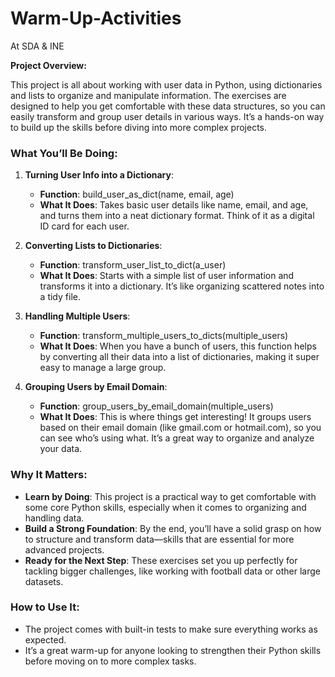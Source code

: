 # Warm-Up-Activities
At SDA & INE

**Project Overview:**

This project is all about working with user data in Python, using dictionaries and lists to organize and manipulate information. The exercises are designed to help you get comfortable with these data structures, so you can easily transform and group user details in various ways. It’s a hands-on way to build up the skills before diving into more complex projects.

### What You’ll Be Doing:

1. **Turning User Info into a Dictionary**:
   - **Function**: build_user_as_dict(name, email, age)
   - **What It Does**: Takes basic user details like name, email, and age, and turns them into a neat dictionary format. Think of it as a digital ID card for each user.

2. **Converting Lists to Dictionaries**:
   - **Function**: transform_user_list_to_dict(a_user)
   - **What It Does**: Starts with a simple list of user information and transforms it into a dictionary. It’s like organizing scattered notes into a tidy file.

3. **Handling Multiple Users**:
   - **Function**: transform_multiple_users_to_dicts(multiple_users)
   - **What It Does**: When you have a bunch of users, this function helps by converting all their data into a list of dictionaries, making it super easy to manage a large group.

4. **Grouping Users by Email Domain**:
   - **Function**: group_users_by_email_domain(multiple_users)
   - **What It Does**: This is where things get interesting! It groups users based on their email domain (like gmail.com or hotmail.com), so you can see who’s using what. It’s a great way to organize and analyze your data.

### Why It Matters:

- **Learn by Doing**: This project is a practical way to get comfortable with some core Python skills, especially when it comes to organizing and handling data.
- **Build a Strong Foundation**: By the end, you’ll have a solid grasp on how to structure and transform data—skills that are essential for more advanced projects.
- **Ready for the Next Step**: These exercises set you up perfectly for tackling bigger challenges, like working with football data or other large datasets.

### How to Use It:

- The project comes with built-in tests to make sure everything works as expected.
- It’s a great warm-up for anyone looking to strengthen their Python skills before moving on to more complex tasks.

